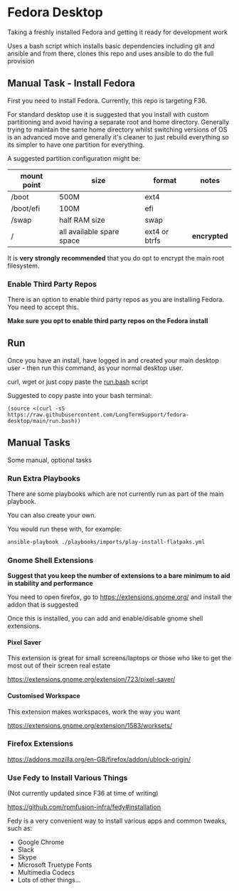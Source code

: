 # Fedora Desktop

Taking a freshly installed Fedora and getting it ready for development work

Uses a bash script which installs basic dependencies including git and ansible and from there, clones this repo and uses ansible to do the full provision

## Manual Task - Install Fedora

First you need to install Fedora. Currently, this repo is targeting F36.

For standard desktop use it is suggested that you install with custom partitioning and avoid having a separate root and home directory. Generally trying to maintain the same home directory whilst switching versions of OS is an advanced move and generally it's cleaner to just rebuild everything so its simpler to have one partition for everything.

A suggested partition configuration might be:

| mount point | size | format | notes         |
|-------------|------|--------|---------------|
| /boot     | 500M | ext4 |               |
| /boot/efi | 100M | efi |               |
| /swap     | half RAM size | swap |               |
| /         | all available spare space| ext4 or btrfs | **encrypted** |


It is **very strongly recommended** that you do opt to encrypt the main root filesystem.

### Enable Third Party Repos
There is an option to enable third party repos as you are installing Fedora. You need to accept this.

**Make sure you opt to enable third party repos on the Fedora install**



## Run

Once you have an install, have logged in and created your main desktop user - then run this command, as your normal desktop user.

curl, wget or just copy paste the [run.bash](./run.bash) script

Suggested to copy paste into your bash terminal:

```
(source <(curl -sS https://raw.githubusercontent.com/LongTermSupport/fedora-desktop/main/run.bash))
```

## Manual Tasks

Some manual, optional tasks

### Run Extra Playbooks

There are some playbooks which are not currently run as part of the main playbook.

You can also create your own.

You would run these with, for example:

```bash
ansible-playbook ./playbooks/imports/play-install-flatpaks.yml
```

### Gnome Shell Extensions

**Suggest that you keep the number of extensions to a bare minimum to aid in stability and performance**

You need to open firefox, go to https://extensions.gnome.org/ and install the addon that is suggested

Once this is installed, you can add and enable/disable gnome shell extensions.

#### Pixel Saver
This extension is great for small screens/laptops or those who like to get the most out of their screen real estate

https://extensions.gnome.org/extension/723/pixel-saver/

#### Customised Workspace

This extension makes workspaces, work the way you want

https://extensions.gnome.org/extension/1583/worksets/

### Firefox Extensions

https://addons.mozilla.org/en-GB/firefox/addon/ublock-origin/

### Use Fedy to Install Various Things

(Not currently updated since F36 at time of writing)

https://github.com/rpmfusion-infra/fedy#installation

Fedy is a very convenient way to install various apps and common tweaks, such as:

* Google Chrome
* Slack
* Skype
* Microsoft Truetype Fonts
* Multimedia Codecs
* Lots of other things...